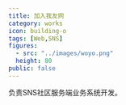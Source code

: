 ```yaml
---
title: 加入我友网
category: works
icon: building-o
tags: [Web,SNS]
figures:
  - src: "../images/woyo.png"
  height: 80
public: false
---
```


负责SNS社区服务端业务系统开发。